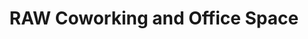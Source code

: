 ---
layout: space
title: RAW Coworking and Office Space
location: "Jaipur"
price: "Contact for Pricing"
type: Coworking Space
contact_phone: "Contact via Website"
contact_email: "info@redartworks.com"
website: "https://redartworks.com"
facility: "High-Speed Internet, Meeting Rooms, Printing, Free Coffee & Tea, Flexible Hours, Metro Nearby, Networking Events"
image: "/coworking/assets/images/raw-coworking-jaipur.webp"
description: "RAW Coworking offers flexible, premium workspace solutions across Jaipur, including shared desks, private offices, and meeting rooms. Located near metro stations, this space emphasizes convenience, productivity, and community, offering perks like unlimited complimentary coffee and real networking opportunities with IIT alumni and peers in a thoughtfully designed environment."
seo_keywords: "coworking space Jaipur, RAW coworking, metro accessible workspace, shared office Jaipur, IIT alumni network, flexible workspace Jaipur"
last_modified_at: 2025-09-08
---